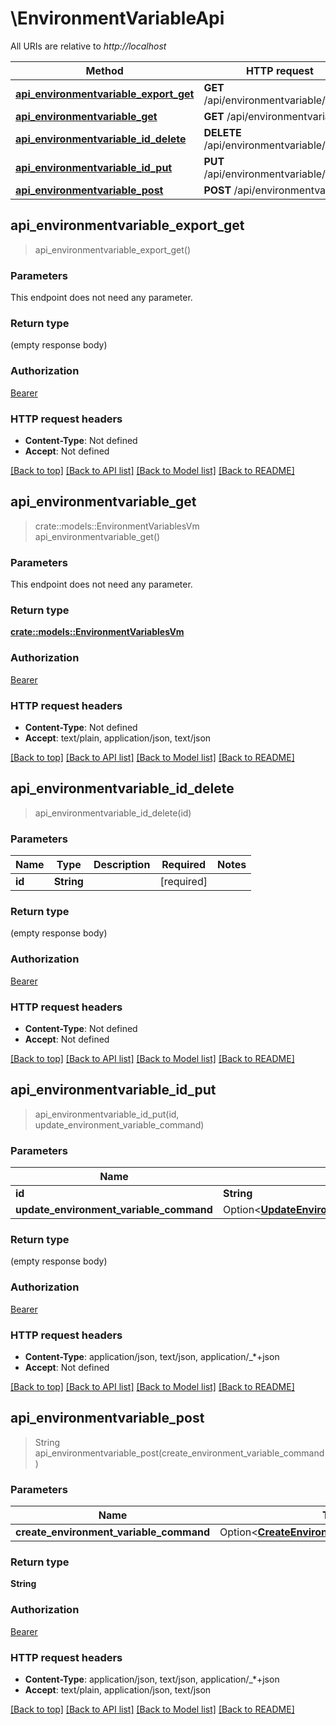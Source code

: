 # \EnvironmentVariableApi

All URIs are relative to *http://localhost*

Method | HTTP request | Description
------------- | ------------- | -------------
[**api_environmentvariable_export_get**](EnvironmentVariableApi.md#api_environmentvariable_export_get) | **GET** /api/environmentvariable/export | 
[**api_environmentvariable_get**](EnvironmentVariableApi.md#api_environmentvariable_get) | **GET** /api/environmentvariable | 
[**api_environmentvariable_id_delete**](EnvironmentVariableApi.md#api_environmentvariable_id_delete) | **DELETE** /api/environmentvariable/{id} | 
[**api_environmentvariable_id_put**](EnvironmentVariableApi.md#api_environmentvariable_id_put) | **PUT** /api/environmentvariable/{id} | 
[**api_environmentvariable_post**](EnvironmentVariableApi.md#api_environmentvariable_post) | **POST** /api/environmentvariable | 



## api_environmentvariable_export_get

> api_environmentvariable_export_get()


### Parameters

This endpoint does not need any parameter.

### Return type

 (empty response body)

### Authorization

[Bearer](../README.md#Bearer)

### HTTP request headers

- **Content-Type**: Not defined
- **Accept**: Not defined

[[Back to top]](#) [[Back to API list]](../README.md#documentation-for-api-endpoints) [[Back to Model list]](../README.md#documentation-for-models) [[Back to README]](../README.md)


## api_environmentvariable_get

> crate::models::EnvironmentVariablesVm api_environmentvariable_get()


### Parameters

This endpoint does not need any parameter.

### Return type

[**crate::models::EnvironmentVariablesVm**](EnvironmentVariablesVm.md)

### Authorization

[Bearer](../README.md#Bearer)

### HTTP request headers

- **Content-Type**: Not defined
- **Accept**: text/plain, application/json, text/json

[[Back to top]](#) [[Back to API list]](../README.md#documentation-for-api-endpoints) [[Back to Model list]](../README.md#documentation-for-models) [[Back to README]](../README.md)


## api_environmentvariable_id_delete

> api_environmentvariable_id_delete(id)


### Parameters


Name | Type | Description  | Required | Notes
------------- | ------------- | ------------- | ------------- | -------------
**id** | **String** |  | [required] |

### Return type

 (empty response body)

### Authorization

[Bearer](../README.md#Bearer)

### HTTP request headers

- **Content-Type**: Not defined
- **Accept**: Not defined

[[Back to top]](#) [[Back to API list]](../README.md#documentation-for-api-endpoints) [[Back to Model list]](../README.md#documentation-for-models) [[Back to README]](../README.md)


## api_environmentvariable_id_put

> api_environmentvariable_id_put(id, update_environment_variable_command)


### Parameters


Name | Type | Description  | Required | Notes
------------- | ------------- | ------------- | ------------- | -------------
**id** | **String** |  | [required] |
**update_environment_variable_command** | Option<[**UpdateEnvironmentVariableCommand**](UpdateEnvironmentVariableCommand.md)> |  |  |

### Return type

 (empty response body)

### Authorization

[Bearer](../README.md#Bearer)

### HTTP request headers

- **Content-Type**: application/json, text/json, application/_*+json
- **Accept**: Not defined

[[Back to top]](#) [[Back to API list]](../README.md#documentation-for-api-endpoints) [[Back to Model list]](../README.md#documentation-for-models) [[Back to README]](../README.md)


## api_environmentvariable_post

> String api_environmentvariable_post(create_environment_variable_command)


### Parameters


Name | Type | Description  | Required | Notes
------------- | ------------- | ------------- | ------------- | -------------
**create_environment_variable_command** | Option<[**CreateEnvironmentVariableCommand**](CreateEnvironmentVariableCommand.md)> |  |  |

### Return type

**String**

### Authorization

[Bearer](../README.md#Bearer)

### HTTP request headers

- **Content-Type**: application/json, text/json, application/_*+json
- **Accept**: text/plain, application/json, text/json

[[Back to top]](#) [[Back to API list]](../README.md#documentation-for-api-endpoints) [[Back to Model list]](../README.md#documentation-for-models) [[Back to README]](../README.md)

